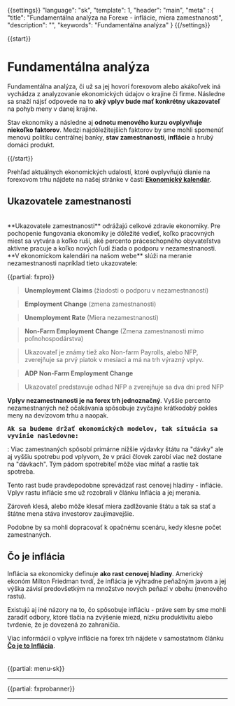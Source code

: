{{settings}}
  "language": "sk",
  "template": 1,
  "header": "main",
  "meta" : {
    "title": "Fundamentálna analýza na Forexe - inflácie, miera zamestnanosti",
    "description": "",
    "keywords": "Fundamentálna analýza"
  }
{{/settings}}

<div class="row">
<div class="col-md-9" role="main" markdown="1">

{{start}} 

# Fundamentálna analýza

Fundamentálna analýza, či už sa jej hovorí forexovom alebo akákoľvek iná vychádza z analyzovanie ekonomických údajov o krajine či firme. Následne sa snaží nájsť odpovede na to **aký vplyv bude mať konkrétny ukazovateľ** na pohyb meny v danej krajine.

Stav ekonomiky a následne aj **odnotu menového kurzu ovplyvňuje niekoľko faktorov**. Medzi najdôležitejších faktorov by sme mohli spomenúť menovú politiku centrálnej banky, **stav zamestnanosti**, **inflácie** a hrubý domáci produkt.

{{/start}} 


Prehľad aktuálnych ekonomických udalostí, ktoré ovplyvňujú dianie na forexovom trhu nájdete na našej stránke v časti [**Ekonomický kalendár**](http://www.forexsrovnavac.cz/sk/ekonomicky-kalendar).


## Ukazovatele zamestnanosti

<br>
**Ukazovatele zamestnanosti** odrážajú celkové zdravie ekonomiky. Pre pochopenie fungovania ekonomiky je dôležité vedieť, koľko pracovných miest sa vytvára a koľko ruší, aké percento práceschopného obyvateľstva aktívne pracuje a koľko nových ľudí žiada o podporu v nezamestnanosti. **V ekonomickom kalendári na našom webe** slúži na meranie nezamestnanosti napríklad tieto ukazovatele:

{{partial: fxpro}}


>**Unemployment Claims** (žiadosti o podporu v nezamestnanosti)

>**Employment Change** (zmena zamestnanosti)

>**Unemployment Rate** (Miera nezamestnanosti)

>**Non-Farm Employment Change** (Zmena zamestnanosti mimo poľnohospodárstva)

>Ukazovateľ je známy tiež ako Non-farm Payrolls, alebo NFP, zverejňuje sa prvý piatok v mesiaci a má na trh výrazný vplyv.

>**ADP Non-Farm Employment Change**

>Ukazovateľ predstavuje odhad NFP a zverejňuje sa dva dni pred NFP

**Vplyv nezamestnanosti je na forex trh jednoznačný**. Vyššie percento nezamestnaných než očakávania spôsobuje zvyčajne krátkodobý pokles meny na devízovom trhu a naopak.


<b><big>`Ak sa budeme držať ekonomických modelov, tak situácia sa vyvinie nasledovne:`</b></big>

: Viac zamestnaných spôsobí primárne nižšie výdavky štátu na "dávky" ale aj vyššiu spotrebu pod vplyvom, že v práci človek zarobí viac než dostane na "dávkach". Tým pádom spotrebiteľ môže viac míňať a rastie tak spotreba.

Tento rast bude pravdepodobne sprevádzať rast cenovej hladiny - inflácie. Vplyv rastu inflácie sme už rozobrali v článku Inflácia a jej merania.

Zároveň klesá, alebo môže klesať miera zadlžovanie štátu a tak sa stať a štátne mena stáva investorov zaujímavejšie.

Podobne by sa mohli dopracovať k opačnému scenáru, kedy klesne počet zamestnaných.

## Čo je inflácia

Inflácia sa ekonomicky definuje **ako rast cenovej hladiny**. Americký ekonóm Milton Friedman tvrdí, že inflácia je výhradne peňažným javom a jej výška závisí predovšetkým na množstvo nových peňazí v obehu (menového rastu).

Existujú aj iné názory na to, čo spôsobuje infláciu - práve sem by sme mohli zaradiť odbory, ktoré tlačia na zvýšenie miezd, nízku produktivitu alebo tvrdenie, že je dovezená zo zahraničia.

Viac informácií o vplyve inflácie na forex trh nájdete v samostatnom článku [**Čo je to Inflácia**](http://www.forexsrovnavac.cz/sk/inflacie).



</div>
<div class="col-md-3" markdown="1">
<div class="well" markdown="1" style="margin-top: 2.5em">

{{partial: menu-sk}}

</div>


- - -


{{partial: fxprobanner}}

- - -



</div>
</div>
